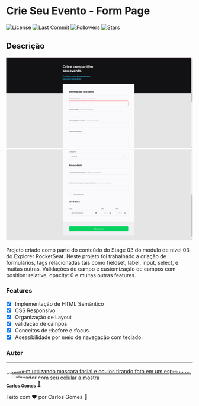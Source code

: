 # Crie Seu Evento - Form Page

![License](https://img.shields.io/npm/l/a?color=Green)
![Last Commit](https://img.shields.io/github/last-commit/Dev-shinsei/crie-seu-evento)
![Followers](https://img.shields.io/github/followers/Dev-shinsei?style=social)
![Stars](https://img.shields.io/github/stars/Dev-shinsei/crie-seu-evento?style=social)

## Descrição

![image](/prints/print1.png)
![image](/prints/print2.png)

<p>Projeto criado como parte do conteúdo do Stage 03 do módulo de nível 03 do Explorer RocketSeat.
Neste projeto foi trabalhado a criação de formulários, tags relacionadas tais como fieldset, label, input, select, e muitas outras. Validações de campo e customização de campos com position: relative, opacity: 0 e muitas outras features.
</p>

### Features

- [x] Implementação de HTML Semântico
- [x] CSS Responsivo
- [x] Organização de Layout
- [x] validação de campos
- [x] Conceitos de ::before e :focus
- [x] Acessibilidade por meio de navegação com teclado.

### Autor

---

<a href="https://github.com/Dev-Shinsei">
 <img style="border-radius: 50%;" src="https://avatars.githubusercontent.com/u/61604214?v=4" width="100px;" alt="homem utilizando mascara facial e oculos tirando foto em um espelho de um elevador com seu celular a mostra"/>
 <br />
 <sub><b>Carlos Gomes</b></sub></a> <a href="https://github.com/Dev-Shinsei" title="Github">🚀</a>

Feito com ❤️ por Carlos Gomes 👋

